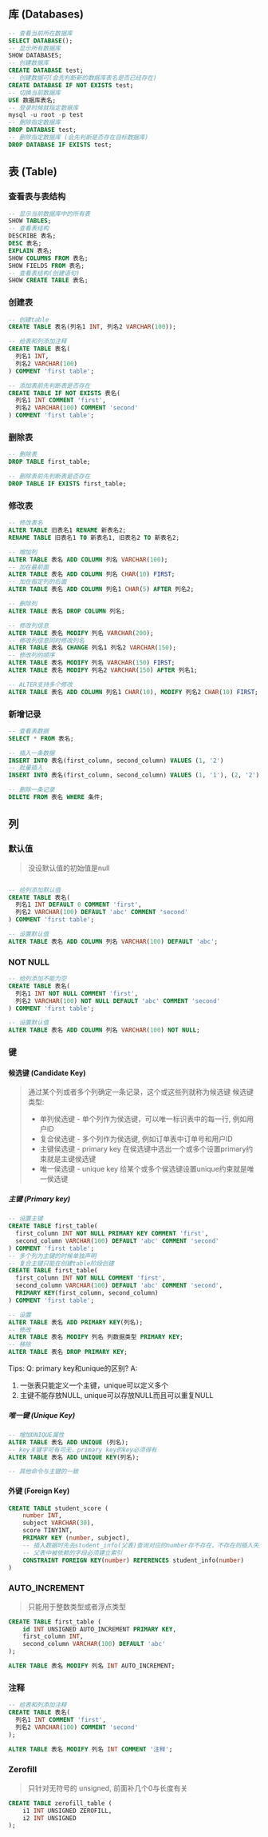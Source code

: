 <a name="EogNF"></a>
## 库 (Databases)
```sql
-- 查看当前所在数据库
SELECT DATABASE();
-- 显示所有数据库
SHOW DATABASES;
-- 创建数据库
CREATE DATABASE test;
-- 创建数据可(会先判断新的数据库表名是否已经存在)
CREATE DATABASE IF NOT EXISTS test;
-- 切换当前数据库
USE 数据库表名;
-- 登录时候就指定数据库
mysql -u root -p test
-- 删除指定数据库
DROP DATABASE test;
-- 删除指定数据库 (会先判断是否存在目标数据库)
DROP DATABASE IF EXISTS test;
```
<a name="SzfLY"></a>
## 表 (Table)
<a name="qBNy3"></a>
### 查看表与表结构
```sql
-- 显示当前数据库中的所有表
SHOW TABLES;
-- 查看表结构
DESCRIBE 表名;
DESC 表名;
EXPLAIN 表名;
SHOW COLUMNS FROM 表名;
SHOW FIELDS FROM 表名;
-- 查看表结构(创建语句)
SHOW CREATE TABLE 表名;
```
<a name="lpgUM"></a>
### 创建表
```sql
-- 创建table
CREATE TABLE 表名(列名1 INT, 列名2 VARCHAR(100));

-- 给表和列添加注释
CREATE TABLE 表名(
  列名1 INT, 
  列名2 VARCHAR(100)
) COMMENT 'first table';

-- 添加表前先判断表是否存在
CREATE TABLE IF NOT EXISTS 表名(
  列名1 INT COMMENT 'first', 
  列名2 VARCHAR(100) COMMENT 'second'
) COMMENT 'first table';

```

<a name="tkdBn"></a>
### 删除表
```sql
-- 删除表
DROP TABLE first_table;

-- 删除表前先判断表是否存在
DROP TABLE IF EXISTS first_table;
```
<a name="gg5zG"></a>
### 修改表
```sql
-- 修改表名
ALTER TABLE 旧表名1 RENAME 新表名2;
RENAME TABLE 旧表名1 TO 新表名1, 旧表名2 TO 新表名2;

-- 增加列
ALTER TABLE 表名 ADD COLUMN 列名 VARCHAR(100);
-- 加在最前面
ALTER TABLE 表名 ADD COLUMN 列名 CHAR(10) FIRST;
-- 加在指定列的后面
ALTER TABLE 表名 ADD COLUMN 列名1 CHAR(5) AFTER 列名2;

-- 删除列
ALTER TABLE 表名 DROP COLUMN 列名;

-- 修改列信息
ALTER TABLE 表名 MODIFY 列名 VARCHAR(200);
-- 修改列信息同时修改列名
ALTER TABLE 表名 CHANGE 列名1 列名2 VARCHAR(150);
-- 修改列的顺序
ALTER TABLE 表名 MODIFY 列名 VARCHAR(150) FIRST;
ALTER TABLE 表名 MODIFY 列名2 VARCHAR(150) AFTER 列名1;

-- ALTER支持多个修改
ALTER TABLE 表名 ADD COLUMN 列名1 CHAR(10), MODIFY 列名2 CHAR(10) FIRST;
```
<a name="vZ0uL"></a>
### 新增记录
```sql
-- 查看表数据
SELECT * FROM 表名;

-- 插入一条数据
INSERT INTO 表名(first_column, second_column) VALUES (1, '2')
-- 批量插入
INSERT INTO 表名(first_column, second_column) VALUES (1, '1'), (2, '2'), (3, '3');

-- 删除一条记录
DELETE FROM 表名 WHERE 条件;
```
<a name="Ios1q"></a>
## 列
<a name="jmLb2"></a>
### 默认值
> 没设默认值的初始值是null

```sql

-- 给列添加默认值
CREATE TABLE 表名(
  列名1 INT DEFAULT 0 COMMENT 'first', 
  列名2 VARCHAR(100) DEFAULT 'abc' COMMENT 'second'
) COMMENT 'first table';

-- 设置默认值
ALTER TABLE 表名 ADD COLUMN 列名 VARCHAR(100) DEFAULT 'abc';
```

<a name="NWkhs"></a>
### NOT NULL
```sql
-- 给列添加不能为空
CREATE TABLE 表名(
  列名1 INT NOT NULL COMMENT 'first', 
  列名2 VARCHAR(100) NOT NULL DEFAULT 'abc' COMMENT 'second'
) COMMENT 'first table';

-- 设置默认值
ALTER TABLE 表名 ADD COLUMN 列名 VARCHAR(100) NOT NULL;
```

<a name="IibRR"></a>
### 键
<a name="KZiBv"></a>
#### 候选键 (Candidate Key)
> 通过某个列或者多个列确定一条记录，这个或这些列就称为候选键
> 候选键类型:
> - 单列侯选键 - 单个列作为侯选键，可以唯一标识表中的每一行, 例如用户ID
> - 复合侯选键 - 多个列作为侯选键, 例如订单表中订单号和用户ID
> - 主键侯选键 - primary key 在侯选键中选出一个或多个设置primary约束就是主键侯选键
> - 唯一侯选键 - unique key 给某个或多个侯选键设置unique约束就是唯一侯选键


<a name="vTySV"></a>
##### 主键 (Primary key)
```sql
-- 设置主键
CREATE TABLE first_table(
  first_column INT NOT NULL PRIMARY KEY COMMENT 'first', 
  second_column VARCHAR(100) DEFAULT 'abc' COMMENT 'second'
) COMMENT 'first table';
-- 多个列为主键的时候单独声明
-- 复合主键只能在创建table阶段创建
CREATE TABLE first_table(
  first_column INT NOT NULL COMMENT 'first', 
  second_column VARCHAR(100) DEFAULT 'abc' COMMENT 'second',
  PRIMARY KEY(first_column, second_column)
) COMMENT 'first table';

-- 设置
ALTER TABLE 表名 ADD PRIMARY KEY(列名);
-- 修改
ALTER TABLE 表名 MODIFY 列名 列数据类型 PRIMARY KEY;
-- 移除
ALTER TABLE 表名 DROP PRIMARY KEY;
```

Tips:
Q: primary key和unique的区别?
A: 
1. 一张表只能定义一个主键，unique可以定义多个
2. 主键不能存放NULL, unique可以存放NULL而且可以重复NULL

<a name="ijp3t"></a>
##### 唯一键 (Unique Key)
```sql
-- 增加UNIQUE属性
ALTER TABLE 表名 ADD UNIQUE (列名);
-- key关键字可有可无，primary key的key必须得有
ALTER TABLE 表名 ADD UNIQUE KEY(列名);

-- 其他命令与主键的一致
```
<a name="isBPe"></a>
#### 外键 (Foreign Key)
```sql
CREATE TABLE student_score (
    number INT,
    subject VARCHAR(30),
    score TINYINT,
    PRIMARY KEY (number, subject),
    -- 插入数据时先去student_info(父表)查询对应的number存不存在，不存在则插入失败
    -- 父表中被依赖的字段必须建立索引
    CONSTRAINT FOREIGN KEY(number) REFERENCES student_info(number)
)
```
<a name="gDjET"></a>
### AUTO_INCREMENT
> 只能用于整数类型或者浮点类型

```sql
CREATE TABLE first_table (
	id INT UNSIGNED AUTO_INCREMENT PRIMARY KEY,
	first_column INT,
	second_column VARCHAR(100) DEFAULT 'abc'
);

ALTER TABLE 表名 MODIFY 列名 INT AUTO_INCREMENT;
```
<a name="ptb7K"></a>
### 注释
```sql
-- 给表和列添加注释
CREATE TABLE 表名(
  列名1 INT COMMENT 'first', 
  列名2 VARCHAR(100) COMMENT 'second'
);

ALTER TABLE 表名 MODIFY 列名 INT COMMENT '注释';
```
<a name="WcSwW"></a>
### Zerofill
> 只针对无符号的 unsigned, 前面补几个0与长度有关

```sql
CREATE TABLE zerofill_table (
	i1 INT UNSIGNED ZEROFILL,
	i2 INT UNSIGNED
);
```
